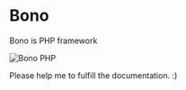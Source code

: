 Bono
====

Bono is PHP framework

![Bono PHP](https://raw.githubusercontent.com/xinix-technology/bono/master/img/bono-logo.png "Bono PHP")


Please help me to fulfill the documentation. :)
